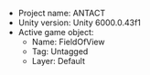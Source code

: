 <!-- UNITY CODE ASSIST INSTRUCTIONS START -->
- Project name: ANTACT
- Unity version: Unity 6000.0.43f1
- Active game object:
  - Name: FieldOfView
  - Tag: Untagged
  - Layer: Default
<!-- UNITY CODE ASSIST INSTRUCTIONS END -->